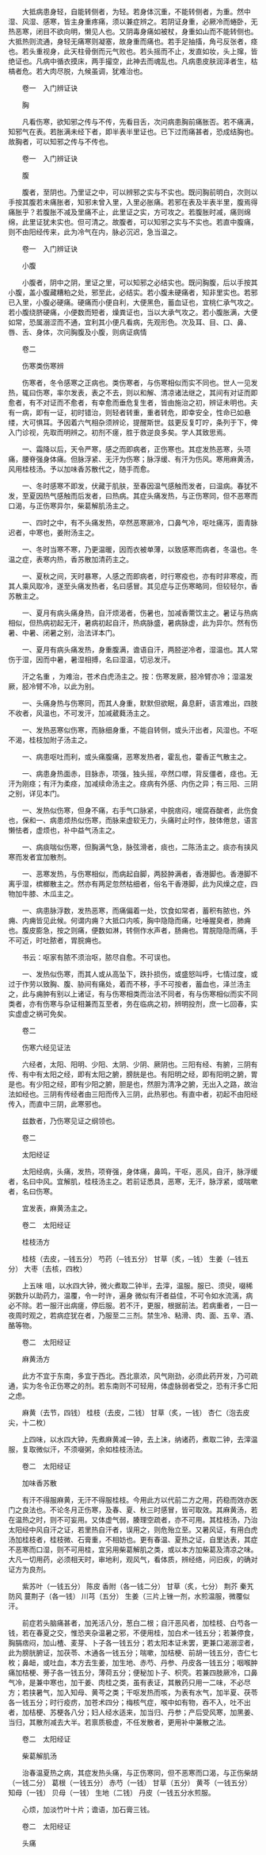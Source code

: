 <!-- { "loadSidebar": true } -->
　　大抵病患身轻，自能转侧者，为轻。若身体沉重，不能转侧者，为重。然中湿、风湿、感寒，皆主身重疼痛，须以兼症辨之。若阴证身重，必厥冷而蜷卧，无热恶寒，闭目不欲向明，懒见人也。又阴毒身痛如被杖，身重如山而不能转侧也。大抵热则流通，身轻无痛寒则凝塞，故身重而痛也。若手足抽搐，角弓反张者，痉也。若头重视身，此天柱骨倒而元气败也。若头摇而不止，发直如妆，头上撺，皆绝证也。凡病中循衣摸床，两手撮空，此神去而魂乱也。凡病患皮肤润泽者生，枯槁者危。若大肉尽脱，九候虽调，犹难治也。

　　卷一　入门辨证诀

　　胸

　　凡看伤寒，欲知邪之传与不传，先看目舌，次问病患胸前痛胀否。若不痛满，知邪气在表。若胀满未经下者，即半表半里证也。已下过而痛甚者，恐成结胸也。故胸者，可以知邪之传与不传也。

　　卷一　入门辨证诀

　　腹

　　腹者，至阴也。乃里证之中，可以辨邪之实与不实也。既问胸前明白，次则以手按其腹若未痛胀者，知邪未曾入里，入里必胀痛。若邪在表及半表半里，腹焉得痛胀乎？若腹胀不减及里痛不止，此里证之实，方可攻之。若腹胀时减，痛则绵绵，此里证犹未实也。但可清之。故腹者，可以知邪之实与不实也。若直中腹痛，则不由阳经传来，此为冷气在内，脉必沉迟，急当温之。

　　卷一　入门辨证诀

　　小腹

　　小腹者，阴中之阴，里证之里，可以知邪之必结实也。既问胸腹，后以手按其小腹，盖小腹藏糟粕之处，邪至此，必结实。若小腹未硬痛者，知非里实也。若邪已入里，小腹必硬痛。硬痛而小便自利，大便黑色，蓄血证也，宜桃仁承气攻之。若小腹绕脐硬痛，小便数而短者，燥粪证也，当以大承气攻之。若小腹胀满，大便如常，恐属溺涩而不通，宜利其小便凡看病，先观形色。次及耳、目、口、鼻、唇、舌、身体，次问胸腹及小腹，则病证病情

　　卷二

　　伤寒类伤寒辨

　　伤寒者，冬令感寒之正病也。类伤寒者，与伤寒相似而实不同也。世人一见发热，辄曰伤寒，率尔发表，表之不去，则以和解、清凉诸法继之，其间有对证而即愈者，有不对证而不愈者，有幸愈而垂危复生者，皆由施治之初，辨证未明也。夫有一病，即有一证，初时错治，则轻者转重，重者转危，即幸安全，性命已如悬缕，大可惧耳。予因着六气相杂须辨论，提醒斯世。兹更反复叮咛，条列于下，俾入门诊视，先取而明辨之。初剂不瘥，胜于救逆良多矣。学人其致思焉。

　　一、霜降以后，天令严寒，感之而即病者，正伤寒也。其症发热恶寒，头项痛，腰脊强身体痛。但脉浮紧、无汗为伤寒；脉浮缓、有汗为伤风。寒用麻黄汤，风用桂枝汤。予以加味香苏散代之，随手而愈。

　　一、冬时感寒不即发，伏藏于肌肤，至春因温气感触而发者，曰温病。春犹不发，至夏因热气感触而后发者，曰热病。其症头痛发热，与正伤寒同，但不恶寒而口渴，与正伤寒异尔，柴葛解肌汤主之。

　　一、四时之中，有不头痛发热，卒然恶寒厥冷，口鼻气冷，呕吐痛泻，面青脉迟者，中寒也，姜附汤主之。

　　一、冬时当寒不寒，乃更温暖，因而衣被单薄，以致感寒而病者，冬温也。冬温之症，表寒内热，香苏散加清药主之。

　　一、夏秋之间，天时暴寒，人感之而即病者，时行寒疫也，亦有时非寒疫，而其人乘风取冷，遂至头痛发热者，名曰感冒。其见症与正伤寒略同，但较轻尔，香苏散主之。

　　一、夏月有病头痛身热，自汗烦渴者，伤暑也，加减香薷饮主之。暑证与热病相似，但热病初起无汗，暑病初起自汗，热病脉盛，暑病脉虚，此为异尔。然有伤暑、中暑、闭暑之别，治法详本门。

　　一、夏月有病头痛发热，身重腹满，谵语自汗，两胫逆冷者，湿温也。其人常伤于湿，因而中暑，暑湿相搏，名曰湿温，切忌发汗。

　　汗之名重 ，为难治，苍术白虎汤主之。按：伤寒发厥，胫冷臂亦冷；湿温发厥，胫冷臂不冷，以此为别。

　　一、头痛身热与伤寒同，而其人身重，默默但欲眠，鼻息鼾，语言难出，四肢不收者，风温也，不可发汗，加减葳蕤汤主之。

　　一、发热恶寒似伤寒，而脉细身重，不能自转侧，或头汗出者，风湿也。不呕不渴，桂枝加附子汤主之。

　　一、病患呕吐而利，或头痛腹痛，恶寒发热者，霍乱也，藿香正气散主之。

　　一、病患身热面赤，目脉赤，项强，独头摇，卒然口噤，背反僵者，痉也。无汗为刚痉；有汗为柔痉，加减续命汤主之。痉病有外感、内伤之异；有三阳、三阴之别，详见本门。

　　一、发热似伤寒，但身不痛，右手气口脉紧，中脘痞闷，嗳腐吞酸者，此伤食也，保和一、病患烦热似伤寒，而脉来虚软无力，头痛时止时作，肢体倦怠，语言懒怯者，虚烦也，补中益气汤主之。

　　一、病痰喘似伤寒，但胸满气急，脉弦滑者，痰也，二陈汤主之。痰亦有挟风寒而发者宜加散剂。

　　一、恶寒发热，与伤寒相似，而病起自脚，两胫肿满者，香港脚也。香港脚不离乎湿，槟榔散主之。然亦有两足忽然枯细者，俗名干香港脚，此为风燥之症，四物加牛膝、木瓜主之。

　　一、病患脉浮数，发热恶寒，而痛偏着一处，饮食如常者，蓄积有脓也，外痈、内痈皆见此候。何谓内痈？大抵口内咳，胸中隐隐而痛，吐唾腥臭者，肺痈也。腹皮膨急，按之则痛，便数如淋，转侧作水声者，肠痈也。胃脘隐隐而痛，手不可近，时吐脓者，胃脘痈也。

　　书云：呕家有脓不须治呕，脓尽自愈。不可误也。

　　一、发热似伤寒，而其人或从高坠下，跌扑损伤，或盛怒叫呼，七情过度，或过于作劳以致胸、腹、胁间有痛处，着而不移，手不可按者，蓄血也，泽兰汤主之，此与痈肿有别以上诸证，有与伤寒相类而治法不同者，有与伤寒相似而实不同类者，亦有伤寒与杂证相兼而互至者，务在临病之初，辨明投剂，庶一匕回春，实实虚虚之祸可免矣。

　　卷二

　　伤寒六经见证法

　　六经者，太阳、阳明、少阳、太阴、少阴、厥阴也。三阳有经、有腑，三阴有传、有中有太阳之经，即有太阳之腑，膀胱是也。有阳明之经，即有阳明之腑，胃是也。有少阳之经，即有少阳之腑，胆是也，然胆为清净之腑，无出入之路，故治法如经也。三阴有传经者由三阳而传入三阴，此热邪也。有直中者，初起不由阳经传入，而直中三阴，此寒邪也。

　　兹数者，乃伤寒见证之纲领也。

　　卷二

　　太阳经证

　　太阳经病，头痛，发热，项脊强，身体痛，鼻鸣，干呕，恶风，自汗，脉浮缓者，名曰中风。宜解肌，桂枝汤主之。若前证悉具，恶寒，无汗，脉浮紧，或喘嗽者，名曰伤寒。

　　宜发表，麻黄汤主之。

　　卷二　太阳经证

　　桂枝汤方

　　桂枝（去皮，─钱五分） 芍药（─钱五分） 甘草（炙，─钱） 生姜（─钱五分） 大枣（去核，四枚）

　　上五味 咀，以水四大钟，微火煮取二钟半，去滓，温服。服已、须臾，啜稀粥数升以助药力，温覆，令一时许，遍身 微似有汗者益佳，不可令如水流漓，病必不除。若一服汗出病瘥，停后服。若不汗，更服，根据前法。若病重者，一日一夜周时观之，若病症犹在者，乃服至二三剂。禁生冷、粘滑、肉、面、五辛、酒、酪等物。

　　卷二　太阳经证

　　麻黄汤方

　　此方不宜于东南，多宜于西北。西北禀浓，风气刚劲，必须此药开发，乃可疏通，实为冬令正伤寒之的剂。若东南则不可轻用，体虚脉弱者受之，恐有汗多亡阳之虑。

　　麻黄（去节，四钱） 桂枝（去皮，二钱） 甘草（炙，一钱） 杏仁（泡去皮尖，十二枚）

　　上四味，以水四大钟，先煮麻黄减一钟，去上沫，纳诸药，煮取二钟，去滓温服，复取微似汗，不须啜粥，余如桂枝汤法。

　　卷二　太阳经证

　　加味香苏散

　　有汗不得服麻黄，无汗不得服桂枝。今用此方以代前二方之用，药稳而效亦医门之良法也。不论冬月正伤寒，及春、夏、秋三时感冒，皆可取效。其麻黄汤，若在温热之时，则不可妄用。又体虚气弱，腠理空疏者，亦不可用。其桂枝汤，乃治太阳经中风自汗之证，若里热自汗者，误用之，则危殆立至。又暑风证，有用白虎汤加桂枝者，桂枝微、石膏重，不相妨也。更有春温、夏热之证，自里达表，其症不恶寒而口湿，则不可用桂，宜另用柴葛解肌之类，或以本方加柴葛及清凉之味。大凡一切用药，必须相天时，审地利，观风气，看体质，辨经络，问旧疾，的确对证方为良剂。

　　紫苏叶（一钱五分） 陈皮 香附（各一钱二分） 甘草（炙，七分） 荆芥 秦艽 防风 蔓荆子（各一钱） 川芎（五分） 生姜（三片上锉一剂，水煎温服，微覆似汗。

　　前症若头脑痛甚者，加羌活八分，葱白二根；自汗恶风者，加桂枝、白芍各一钱，若在春夏之交，惟恐夹杂温暑之邪，不便用桂，加白术一钱五分；若兼停食，胸膈痞闷，加山楂、麦芽、卜子各一钱五分；若太阳本证未罢，更兼口渴溺涩者，此为膀胱腑证，加茯苓、木通各一钱五分；喘嗽，加桔梗、前胡一钱五分，杏仁七枚；鼻衄，或吐血，本方去生姜，加生地、赤芍、丹参、丹皮各一钱五分；咽喉肿痛加桔梗、蒡子各一钱五分，薄荷五分；便秘加卜子、枳壳。若兼四肢厥冷，口鼻气冷，是兼中寒也，加干姜、肉桂之类，虽有表证，其散药只用一二味，不必尽方；若挟暑气，加入知母、黄芩之类；干呕发热而咳，为表有水气，加半夏、茯苓各一钱五分；时行疫疠，加苍术四分；梅核气症，喉中如有物，吞不入，吐不出者，加桔梗、苏梗各八分；妇人经水适来，加当归、丹参；产后受风寒，加黑姜、当归，其散剂减去大半。若禀质极虚，不任发散者，更用补中兼散之法。

　　卷二　太阳经证

　　柴葛解肌汤

　　治春温夏热之病，其症发热头痛，与正伤寒同，但不恶寒而口渴，与正伤柴胡（一钱二分） 葛根（一钱五分） 赤芍（一钱） 甘草（五分） 黄芩（一钱五分） 知母（一钱） 贝母（一钱） 生地（二钱） 丹皮（一钱五分水煎服。

　　心烦，加淡竹叶十片；谵语，加石膏三钱。

　　卷二　太阳经证

　　头痛

